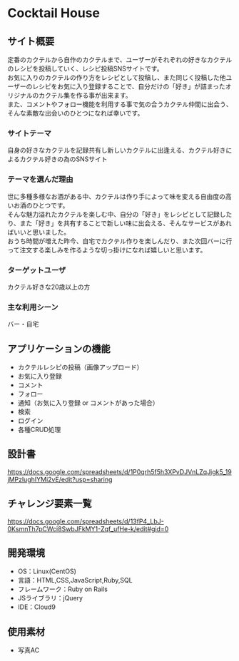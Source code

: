 # Cocktail House

## サイト概要
定番のカクテルから自作のカクテルまで、ユーザーがそれぞれの好きなカクテルのレシピを投稿していく、レシピ投稿SNSサイトです。  
お気に入りのカクテルの作り方をレシピとして投稿し、また同じく投稿した他ユーザーのレシピをお気に入り登録することで、自分だけの「好き」が詰まったオリジナルのカクテル集を作る事が出来ます。  
また、コメントやフォロー機能を利用する事で気の合うカクテル仲間に出会う、そんな素敵な出会いのひとつになれば幸いです。

### サイトテーマ
自身の好きなカクテルを記録共有し新しいカクテルに出逢える、カクテル好きによるカクテル好きの為のSNSサイト

### テーマを選んだ理由
世に多種多様なお酒がある中、カクテルは作り手によって味を変える自由度の高いお酒のひとつです。  
そんな魅力溢れたカクテルを楽しむ中、自分の「好き」をレシピとして記録したり、また「好き」を共有することで新しい味に出会える、そんなサービスがあればいいと思いました。  
おうち時間が増えた昨今、自宅でカクテル作りを楽しんだり、また次回バーに行って注文する楽しみを作るような切っ掛けになれば嬉しいと思います。

### ターゲットユーザ
カクテル好きな20歳以上の方

### 主な利用シーン
バー・自宅

## アプリケーションの機能
- カクテルレシピの投稿（画像アップロード）
- お気に入り登録
- コメント
- フォロー
- 通知（お気に入り登録 or コメントがあった場合）
- 検索
- ログイン
- 各種CRUD処理

## 設計書
https://docs.google.com/spreadsheets/d/1P0qrh5f5h3XPvDJVnLZqJjgk5_19jMPzlughIYMi2vE/edit?usp=sharing

## チャレンジ要素一覧
https://docs.google.com/spreadsheets/d/13fP4_LbJ-0KsmnTh7pCWci8SwbJFkMY1-Zqf_ufHe-k/edit#gid=0

## 開発環境
- OS：Linux(CentOS)
- 言語：HTML,CSS,JavaScript,Ruby,SQL
- フレームワーク：Ruby on Rails
- JSライブラリ：jQuery
- IDE：Cloud9

## 使用素材
- 写真AC